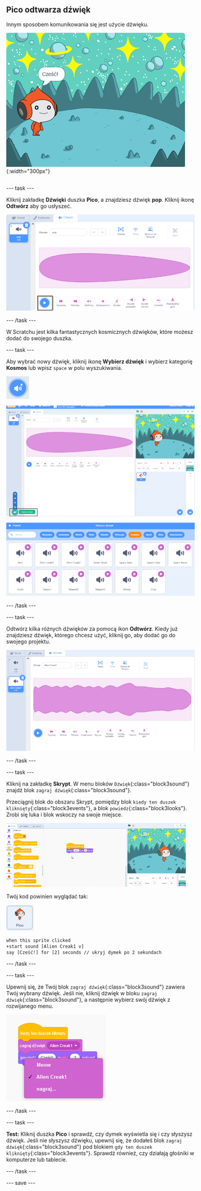 ## Pico odtwarza dźwięk

<div style="display: flex; flex-wrap: wrap">
<div style="flex-basis: 200px; flex-grow: 1; margin-right: 15px;">
Innym sposobem komunikowania się jest użycie dźwięku.
</div>
<div>

![Duszek Pico mówiący „Cześć!”](images/pico-step2.png){:width="300px"}

</div>
</div>

--- task ---

Kliknij zakładkę **Dźwięki** duszka **Pico**, a znajdziesz dźwięk **pop**. Kliknij ikonę **Odtwórz** aby go usłyszeć.

![Odtwarzanie dźwięku pop w zakładce Dźwięki.](images/pico-sound-play.png)

--- /task ---

W Scratchu jest kilka fantastycznych kosmicznych dźwięków, które możesz dodać do swojego duszka.

--- task ---

Aby wybrać nowy dźwięk, kliknij ikonę **Wybierz dźwięk** i wybierz kategorię **Kosmos** lub wpisz `space` w polu wyszukiwania.

![Ikona 'Wybierz dźwięk'.](images/sound-button.png)

![Edytor Scratcha z podświetloną opcją „Wybierz dźwięk”.](images/pico-choose-sound.png)

![Kategoria „Kosmos” w Bibliotece Dźwięków.](images/pico-space-category.png)

--- /task ---

--- task ---

Odtwórz kilka różnych dźwięków za pomocą ikon **Odtwórz**. Kiedy już znajdziesz dźwięk, którego chcesz użyć, kliknij go, aby dodać go do swojego projektu.

![Przykładowy dźwięk (Alien Creak1) pokazany poniżej dźwięku pop w zakładce Dźwięki.](images/pico-inserted-sound.png)

--- /task ---

--- task ---

Kliknij na zakładkę **Skrypt**. W menu bloków `Dźwięk`{:class="block3sound"} znajdź blok `zagraj dźwięk`{:class="block3sound"}.

Przeciągnij blok do obszaru Skrypt, pomiędzy blok `kiedy ten duszek kliknięty`{:class="block3events"}, a blok `powiedz`{:class="block3looks"}. Zrobi się luka i blok wskoczy na swoje miejsce.

![Blok "zagraj dźwięk" dodany pomiędzy dwoma blokami.](images/pico-insert-block.gif)

Twój kod powinien wyglądać tak:

![Duszek Pico.](images/pico-sprite.png)

```blocks3
when this sprite clicked
+start sound [Alien Creak1 v] 
say [Cześć!] for [2] seconds // ukryj dymek po 2 sekundach
```

--- /task ---

--- task ---

Upewnij się, że Twój blok `zagraj dźwięk`{:class="block3sound"} zawiera Twój wybrany dźwięk. Jeśli nie, kliknij dźwięk w bloku `zagraj dźwięk`{:class="block3sound"}, a następnie wybierz swój dźwięk z rozwijanego menu.

![Kliknięcie dźwięku Alien Creak1 w menu rozwijanym w bloku „zagraj dźwięk”.](images/pico-sound-menu.png)

--- /task ---

--- task ---

**Test:** Kliknij duszka **Pico** i sprawdź, czy dymek wyświetla się i czy słyszysz dźwięk. Jeśli nie słyszysz dźwięku, upewnij się, że dodałeś blok `zagraj dźwięk`{:class="block3sound"} pod blokiem `gdy ten duszek kliknięty`{:class="block3events"}. Sprawdź również, czy działają głośniki w komputerze lub tablecie.

--- /task ---

--- save ---

